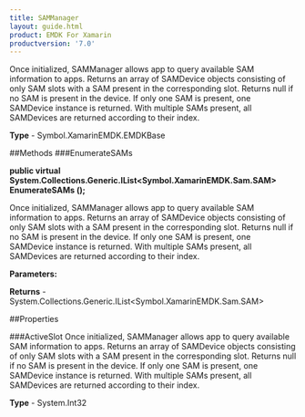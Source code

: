 ```yaml
---
title: SAMManager
layout: guide.html
product: EMDK For Xamarin 
productversion: '7.0' 
---
```

Once initialized, SAMManager allows app to query available SAM information to apps. Returns an array of SAMDevice objects consisting of only SAM slots with a SAM present in the corresponding slot. Returns null if no SAM is present in the device. If only one SAM is present, one SAMDevice instance is returned. With multiple SAMs present, all SAMDevices are returned according to their index.

**Type** - Symbol.XamarinEMDK.EMDKBase

##Methods
###EnumerateSAMs

**public virtual System.Collections.Generic.IList<Symbol.XamarinEMDK.Sam.SAM> EnumerateSAMs ();**

Once initialized, SAMManager allows app to query available SAM information to apps. Returns an array of SAMDevice objects consisting of only SAM slots with a SAM present in the corresponding slot. Returns null if no SAM is present in the device. If only one SAM is present, one SAMDevice instance is returned. With multiple SAMs present, all SAMDevices are returned according to their index.

**Parameters:**

**Returns** - System.Collections.Generic.IList<Symbol.XamarinEMDK.Sam.SAM>

##Properties

###ActiveSlot
Once initialized, SAMManager allows app to query available SAM information to apps. Returns an array of SAMDevice objects consisting of only SAM slots with a SAM present in the corresponding slot. Returns null if no SAM is present in the device. If only one SAM is present, one SAMDevice instance is returned. With multiple SAMs present, all SAMDevices are returned according to their index.

**Type** - System.Int32
